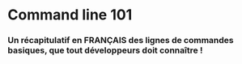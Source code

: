 # Command line 101
### Un récapitulatif en FRANÇAIS des lignes de commandes basiques, que tout développeurs doit connaître ! 
